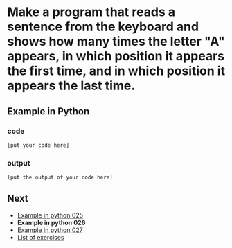 # Make a program that reads a sentence from the keyboard and shows how many times the letter "A" appears, in which position it appears the first time, and in which position it appears the last time.

## Example in Python

### code

``` python
[put your code here]
```

### output

```
[put the output of your code here]
```

## Next

- [Example in python 025](../../025/python)
- **Example in python 026**
- [Example in python 027](../../027/python)
- [List of exercises](../..)
